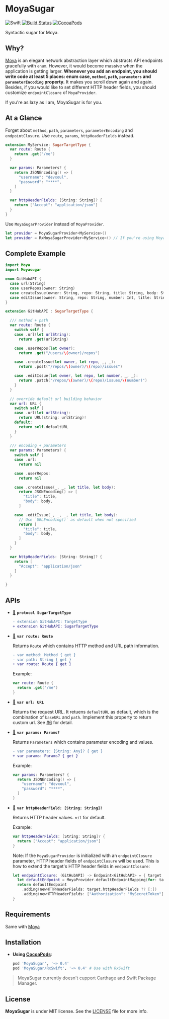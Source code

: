 # MoyaSugar

![Swift](https://img.shields.io/badge/Swift-3.0-orange.svg)
[![Build Status](https://travis-ci.org/devxoul/MoyaSugar.svg?branch=master)](https://travis-ci.org/devxoul/MoyaSugar)
[![CocoaPods](http://img.shields.io/cocoapods/v/MoyaSugar.svg)](https://cocoapods.org/pods/MoyaSugar)

Syntactic sugar for Moya.

## Why?

[Moya](https://github.com/Moya/Moya) is an elegant network abstraction layer which abstracts API endpoints gracefully with `enum`. However, it would become massive when the application is getting larger. **Whenever you add an endpoint, you should write code at least 5 places: enum case, `method`, `path`, `parameters` and `parameterEncoding` property.** It makes you scroll down again and again. Besides, if you would like to set different HTTP header fields, you should customize `endpointClosure` of `MoyaProvider`.

If you're as lazy as I am, MoyaSugar is for you.

## At a Glance

Forget about `method`, `path`, `parameters`, `parameterEncoding` and `endpointClosure`. Use `route`, `params`, `httpHeaderFields` instead.

```swift
extension MyService: SugarTargetType {
  var route: Route {
    return .get("/me")
  }

  var params: Parameters? {
    return JSONEncoding() => [
      "username": "devxoul",
      "password": "****",
    ]
  }

  var httpHeaderFields: [String: String]? {
    return ["Accept": "application/json"]
  }
}
```

Use `MoyaSugarProvider` instead of `MoyaProvider`.

```swift
let provider = MoyaSugarProvider<MyService>()
let provider = RxMoyaSugarProvider<MyService>() // If you're using Moya/RxSwift
```

## Complete Example

```swift
import Moya
import Moyasugar

enum GitHubAPI {
  case url(String)
  case userRepos(owner: String)
  case createIssue(owner: String, repo: String, title: String, body: String?)
  case editIssue(owner: String, repo: String, number: Int, title: String?, body: String?)
}

extension GitHubAPI : SugarTargetType {

  /// method + path
  var route: Route {
    switch self {
    case .url(let urlString):
      return .get(urlString)

    case .userRepos(let owner):
      return .get("/users/\(owner)/repos")

    case .createIssue(let owner, let repo, _, _):
      return .post("/repos/\(owner)/\(repo)/issues")

    case .editIssue(let owner, let repo, let number, _, _):
      return .patch("/repos/\(owner)/\(repo)/issues/\(number)")
    }
  }

  // override default url building behavior
  var url: URL {
    switch self {
    case .url(let urlString):
      return URL(string: urlString)!
    default:
      return self.defaultURL
    }
  }
  
  /// encoding + parameters
  var params: Parameters? {
    switch self {
    case .url:
      return nil

    case .userRepos:
      return nil

    case .createIssue(_, _, let title, let body):
      return JSONEncoding() => [
        "title": title,
        "body": body,
      ]

    case .editIssue(_, _, _, let title, let body):
      // Use `URLEncoding()` as default when not specified
      return [
        "title": title,
        "body": body,
      ]
    }
  }

  var httpHeaderFields: [String: String]? {
    return [
      "Accept": "application/json"
    ]
  }

}
```

## APIs

- <a name="api-sugartargettype" href="#api-sugartargettype">🔗</a> **`protocol SugarTargetType`**

    ```diff
    - extension GitHubAPI: TargetType
    + extension GitHubAPI: SugarTargetType
    ```

- <a name="api-route" href="#api-route">🔗</a> **`var route: Route`**

    Returns `Route` which contains HTTP method and URL path information.

    ```diff
    - var method: Method { get }
    - var path: String { get }
    + var route: Route { get }
    ```

    Example:

    ```swift
    var route: Route {
      return .get("/me")
    }
    ```

- <a name="api-url" href="#api-url">🔗</a> **`var url: URL`**

    Returns the request URL. It retuens `defaultURL` as default, which is the combination of `baseURL` and `path`. Implement this property to return custom url. See [#6](https://github.com/devxoul/MoyaSugar/pull/6) for detail.


- <a name="api-params" href="#api-params">🔗</a> **`var params: Params?`**

    Returns `Parameters` which contains parameter encoding and values.

    ```diff
    - var parameters: [String: Any]? { get }
    + var params: Params? { get }
    ```
    
    Example:
   
    ```swift
    var params: Parameters? {
      return JSONEncoding() => [
        "username": "devxoul",
        "password": "****",
      ]
    }
    ```

- <a name="api-httpheaderfields" href="#api-httpheaderfields">🔗</a> **`var httpHeaderField: [String: String]?`**

    Returns HTTP header values. `nil` for default.

    Example:

    ```swift
    var httpHeaderFields: [String: String]? {
      return ["Accept": "application/json"]
    }
    ```

    Note: If the `MoyaSugarProvider` is initialized with an `endpointClosure` parameter, HTTP header fields of `endpointClosure` will be used. This is how to extend the target's HTTP header fields in `endpointClosure`:

    ```swift
    let endpointClosure: (GitHubAPI) -> Endpoint<GitHubAPI> = { target in
      let defaultEndpoint = MoyaProvider.defaultEndpointMapping(for: target)
      return defaultEndpoint
        .adding(newHTTPHeaderFields: target.httpHeaderFields ?? [:])
        .adding(newHTTPHeaderFields: ["Authorization": "MySecretToken"])
    }
    ```

## Requirements

Same with [Moya](https://github.com/Moya/Moya)

## Installation

- **Using [CocoaPods](https://cocoapods.org)**:

    ```ruby
    pod 'MoyaSugar', '~> 0.4'
    pod 'MoyaSugar/RxSwift', '~> 0.4' # Use with RxSwift
    ```

> MoyaSugar currently doesn't cupport Carthage and Swift Package Manager.

## License

**MoyaSugar** is under MIT license. See the [LICENSE](LICENSE) file for more info.
